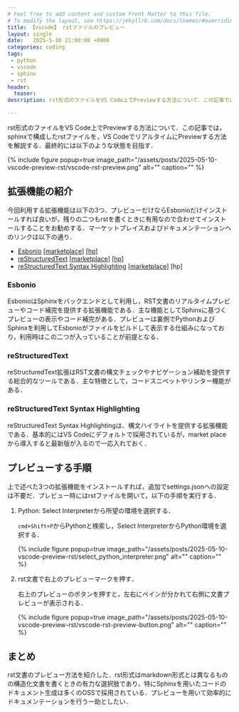 ```yaml
---
# Feel free to add content and custom Front Matter to this file.
# To modify the layout, see https://jekyllrb.com/docs/themes/#overriding-theme-defaults
title: 【vscode】 rstファイルのプレビュー
layout: single
date:   2025-5-10 21:00:00 +0900
categories: coding
tags:
 - python
 - vscode
 - sphinx
 - rst
header:
  teaser:
description: rst形式のファイルをVS Code上でPreviewする方法について．この記事では，sphinxで構成したrstファイルを，VS CodeでリアルタイムにPreviewする方法を解説する．

---
```



rst形式のファイルをVS Code上でPreviewする方法について．この記事では，sphinxで構成したrstファイルを，VS CodeでリアルタイムにPreviewする方法を解説する．最終的には以下のような状態を目指す．

{% include figure popup=true image_path="/assets/posts/2025-05-10-vscode-preview-rst/vscode-rst-preview.png" alt="" caption="" %}

## 拡張機能の紹介

今回利用する拡張機能は以下の3つ．プレビューだけならEsbonioだけインストールすれば良いが，残りの二つもrstを書くときに有用なので合わせてインストールすることをお勧めする．マーケットプレイスおよびドキュメンテーションへのリンクは以下の通り．

- [Esbonio](https://marketplace.visualstudio.com/items?itemName=swyddfa.esbonio) [[marketplace](https://marketplace.visualstudio.com/items?itemName=swyddfa.esbonio)] [[hp](https://docs.esbon.io/en/latest/)]
- [reStructuredText](https://marketplace.visualstudio.com/items?itemName=lextudio.restructuredtext) [[marketplace](https://marketplace.visualstudio.com/items?itemName=lextudio.restructuredtext)] [[hp](https://docs.lextudio.com/restructuredtext/)]
- [reStructuredText Syntax Highlighting](https://marketplace.visualstudio.com/items?itemName=trond-snekvik.simple-rst) [[marketplace](https://marketplace.visualstudio.com/items?itemName=trond-snekvik.simple-rst)] [hp]

### Esbonio

EsbonioはSphinxをバックエンドとして利用し，RST文書のリアルタイムプレビューやコード補完を提供する拡張機能である．主な機能としてSphinxに基づくプレビューの表示やコード補完がある．プレビューは裏側でPythonおよびSphinxを利用してEsbonioがファイルをビルドして表示する仕組みになっており，利用時はこの二つが入っていることが前提となる．

### reStructuredText

reStructuredText拡張はRST文書の構文チェックやナビゲーション補助を提供する総合的なツールである．主な特徴として，コードスニペットやリンター機能がある．

### reStructuredText Syntax Highlighting

reStructuredText Syntax Highlightingは、構文ハイライトを提供する拡張機能である．基本的にはVS Codeにデフォルトで採用されているが，market placeから導入すると最新版が入るので一応入れておく．

## プレビューする手順

上で述べた3つの拡張機能をインストールすれば，追加でsettings.jsonへの設定は不要だ．プレビュー時にはrstファイルを開いて，以下の手順を実行する．

1. Python: Select Interpreterから所望の環境を選択する．

    `cmd+Shift+P`からPythonと検索し，Select InterpreterからPython環境を選択する．

    {% include figure popup=true image_path="/assets/posts/2025-05-10-vscode-preview-rst/select_python_interpreter.png" alt="" caption="" %}

2. rst文書で右上のプレビューマークを押す．

    右上のプレビューのボタンを押すと，左右にペインが分かれて右側に文書プレビューが表示される．

    {% include figure popup=true image_path="/assets/posts/2025-05-10-vscode-preview-rst/vscode-rst-preview-button.png" alt="" caption="" %}

## まとめ

rst文書のプレビュー方法を紹介した．rst形式はmarkdown形式とは異なるものの構造化文書を書くときの有力な選択肢であり，特にSphinxを用いたコードのドキュメント生成は多くのOSSで採用されている．プレビューを用いて効率的にドキュメンテーションを行う一助としたい．

